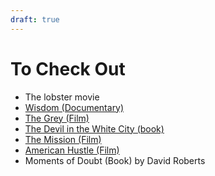 ```yaml
---
draft: true
---
```


# To Check Out

- The lobster movie
- [Wisdom (Documentary)](https://www.imdb.com/title/tt1409841/)
- [The Grey (Film)](https://en.wikipedia.org/wiki/The_Grey_\(film\))
- [The Devil in the White City
  (book)](https://en.wikipedia.org/wiki/The_Devil_in_the_White_City)
- [The Mission (Film)](https://en.wikipedia.org/wiki/The_Mission_\(1986_film\))
- [American Hustle (Film)](https://en.wikipedia.org/wiki/American_Hustle)
- Moments of Doubt (Book) by David Roberts


